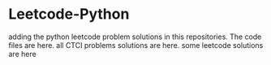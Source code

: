 # Leetcode-Python
adding the python leetcode problem solutions in this repositories. 
The code files are here.
all CTCI problems solutions are here.
some leetcode solutions are here






































































































































































































































































































































































































































































































































































































































































































































